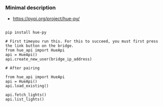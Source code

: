 ### Minimal description

* https://pypi.org/project/hue-py/

```

pip install hue-py

```

```
# First timeyou run this. For this to succeed, you must first press the link button on the bridge.
from hue_api import HueApi
api = HueApi()
api.create_new_user(bridge_ip_address)
```

```
# After pairing

from hue_api import HueApi
api = HueApi()
api.load_existing()

api.fetch_lights()
api.list_lights()
```
